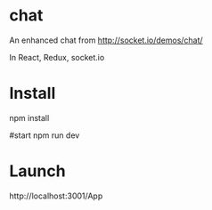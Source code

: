 # chat
An enhanced chat from http://socket.io/demos/chat/

In React, Redux, socket.io


# Install
npm install

#start
npm run dev

# Launch
http://localhost:3001/App